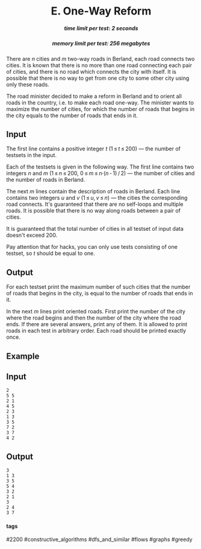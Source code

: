<h1 style='text-align: center;'> E. One-Way Reform</h1>

<h5 style='text-align: center;'>time limit per test: 2 seconds</h5>
<h5 style='text-align: center;'>memory limit per test: 256 megabytes</h5>

There are *n* cities and *m* two-way roads in Berland, each road connects two cities. It is known that there is no more than one road connecting each pair of cities, and there is no road which connects the city with itself. It is possible that there is no way to get from one city to some other city using only these roads.

The road minister decided to make a reform in Berland and to orient all roads in the country, i.e. to make each road one-way. The minister wants to maximize the number of cities, for which the number of roads that begins in the city equals to the number of roads that ends in it.

## Input

The first line contains a positive integer *t* (1 ≤ *t* ≤ 200) — the number of testsets in the input.

Each of the testsets is given in the following way. The first line contains two integers *n* and *m* (1 ≤ *n* ≤ 200, 0 ≤ *m* ≤ *n*·(*n* - 1) / 2) — the number of cities and the number of roads in Berland. 

The next *m* lines contain the description of roads in Berland. Each line contains two integers *u* and *v* (1 ≤ *u*, *v* ≤ *n*) — the cities the corresponding road connects. It's guaranteed that there are no self-loops and multiple roads. It is possible that there is no way along roads between a pair of cities.

It is guaranteed that the total number of cities in all testset of input data doesn't exceed 200.

Pay attention that for hacks, you can only use tests consisting of one testset, so *t* should be equal to one.

## Output

For each testset print the maximum number of such cities that the number of roads that begins in the city, is equal to the number of roads that ends in it.

In the next *m* lines print oriented roads. First print the number of the city where the road begins and then the number of the city where the road ends. If there are several answers, print any of them. It is allowed to print roads in each test in arbitrary order. Each road should be printed exactly once. 

## Example

## Input


```
2  
5 5  
2 1  
4 5  
2 3  
1 3  
3 5  
7 2  
3 7  
4 2  

```
## Output


```
3  
1 3  
3 5  
5 4  
3 2  
2 1  
3  
2 4  
3 7  

```


#### tags 

#2200 #constructive_algorithms #dfs_and_similar #flows #graphs #greedy 